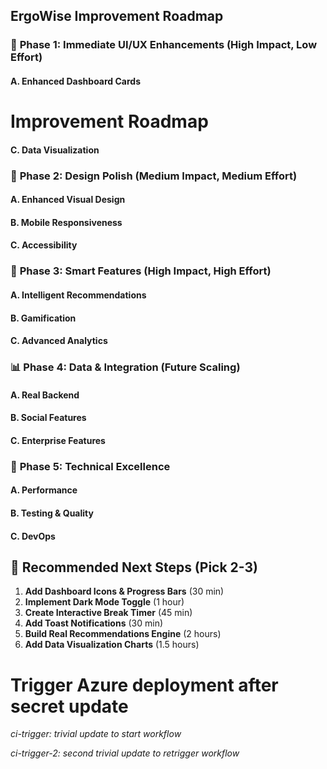 ## ErgoWise Improvement Roadmap

### 🎯 **Phase 1: Immediate UI/UX Enhancements (High Impact, Low Effort)**

#### A. Enhanced Dashboard Cards

# Improvement Roadmap


#### C. Data Visualization

### 🎨 **Phase 2: Design Polish (Medium Impact, Medium Effort)**

#### A. Enhanced Visual Design

#### B. Mobile Responsiveness

#### C. Accessibility

### 🧠 **Phase 3: Smart Features (High Impact, High Effort)**

#### A. Intelligent Recommendations

#### B. Gamification

#### C. Advanced Analytics

### 📊 **Phase 4: Data & Integration (Future Scaling)**

#### A. Real Backend

#### B. Social Features

#### C. Enterprise Features

### 🔧 **Phase 5: Technical Excellence**

#### A. Performance

#### B. Testing & Quality

#### C. DevOps


## 🎯 **Recommended Next Steps (Pick 2-3)**

1. **Add Dashboard Icons & Progress Bars** (30 min)
2. **Implement Dark Mode Toggle** (1 hour)
3. **Create Interactive Break Timer** (45 min)
4. **Add Toast Notifications** (30 min)
5. **Build Real Recommendations Engine** (2 hours)
6. **Add Data Visualization Charts** (1.5 hours)

# Trigger Azure deployment after secret update
_ci-trigger: trivial update to start workflow_

_ci-trigger-2: second trivial update to retrigger workflow_